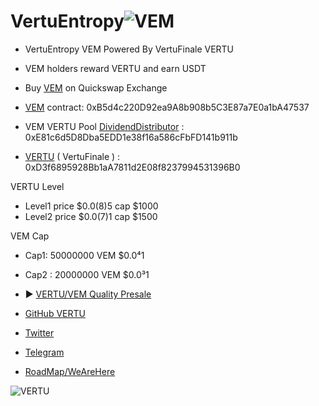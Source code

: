 # VertuEntropy![VEM](https://raw.githubusercontent.com/SolidityShield/VertuEntropy/main/VEM.png)

- VertuEntropy VEM Powered By VertuFinale VERTU
- VEM holders reward VERTU and earn USDT
- Buy [VEM](https://quickswap.exchange/#/swap?inputCurrency=0xB5d4c220D92ea9A8b908b5C3E87a7E0a1bA47537) on Quickswap Exchange
- [VEM](https://polygonscan.com/token/0xB5d4c220D92ea9A8b908b5C3E87a7E0a1bA47537) contract:
0xB5d4c220D92ea9A8b908b5C3E87a7E0a1bA47537

- VEM VERTU Pool  [DividendDistributor](https://polygonscan.com/address/0xE81c6d5D8Dba5EDD1e38f16a586cFbFD141b911b) :
0xE81c6d5D8Dba5EDD1e38f16a586cFbFD141b911b

-  [VERTU](https://polygonscan.com/address/0xD3f6895928Bb1aA7811d2E08f8237994531396B0) ( VertuFinale ) :
0xD3f6895928Bb1aA7811d2E08f8237994531396B0

VERTU Level
- Level1 price $0.0(8)5 cap $1000
- Level2 price $0.0(7)1 cap $1500

VEM Cap
- Cap1: 50000000 VEM $0.0⁴1
- Cap2 : 20000000 VEM $0.0³1

- ▶️ [VERTU/VEM Quality Presale](https://docs.google.com/forms/d/e/1FAIpQLSc0jD7EJvwsXJLsus5InTnS8KT-oYPDdVxCKsX_8iwhkLbtuw/viewform)


- [GitHub VERTU](https://github.com/SolidityShield/VertuFinale)
- [Twitter](https://twitter.com/VertuFinale)
- [Telegram](https://t.me/VertuFinale)
- [RoadMap/WeAreHere](https://github.com/SolidityShield/VertuFinale/tree/main/WhitePaper/VertuFinale/VERTU/RoadMap)


![VERTU](https://raw.githubusercontent.com/SolidityShield/VertuFinale/main/VertuFinale_Thrift_Save_Crypto.png)
